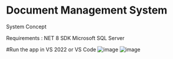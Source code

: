 # Document Management System
System Concept

Requirements : NET 8 SDK
Microsoft SQL Server

#Run the app in VS 2022 or VS Code
![image](https://github.com/izzyjere/DocumentManagementSystem/assets/46313732/57eea51b-e857-4f57-826d-ebed79aab8ba)
![image](https://github.com/izzyjere/DocumentManagementSystem/assets/46313732/e8b1bcef-a451-485d-a087-70617c85c46d)


